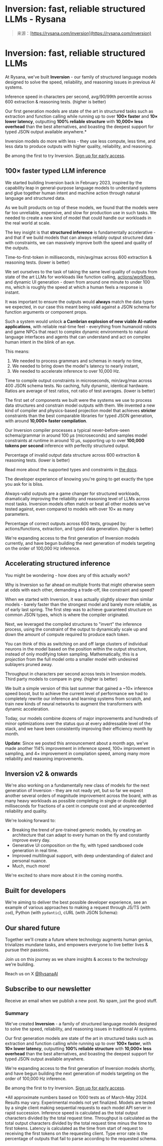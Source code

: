 <!--yml
category: 未分类
date: 2024-05-29 12:30:31
-->

# Inversion: fast, reliable structured LLMs - Rysana

> 来源：[https://rysana.com/inversion](https://rysana.com/inversion)

# **Inversion**: fast, reliable structured LLMs

At Rysana, we've built **Inversion** - our family of structured language models designed to solve the speed, reliability, and reasoning issues in previous AI systems.

Inference speed in characters per second, avg/90/99th percentile across 600 extraction & reasoning tests. (higher is better)

Our first generation models are state of the art in structured tasks such as extraction and function calling while running up to over **100× faster** and **10× lower latency**, outputting **100% reliable structure** with **10,000× less overhead** than the best alternatives, and boasting the deepest support for typed JSON output available anywhere.*

Inversion models do more with less - they use less compute, less time, and less data to produce outputs with higher quality, reliability, and reasoning.

Be among the first to try Inversion. [Sign up for early access](/request-access).

## 100× faster typed LLM inference

We started building Inversion back in February 2023, inspired by the capability leap in general-purpose language models to understand systems and glue together human intent and machine action through natural language and structured data.

As we built products on top of these models, we found that the models were far too unreliable, expensive, and slow for production use in such tasks. We needed to create a new kind of model that could handle our workloads in the real world at scale.

The key insight is that **structured inference** is fundamentally accelerative - and that if we build models that can always reliably output structured data with constraints, we can massively improve both the speed and quality of the outputs.

Time-to-first-token in milliseconds, min/avg/max across 600 extraction & reasoning tests. (lower is better)

We set ourselves to the task of taking the same level quality of outputs from state of the art LLMs for workloads like function calling, [actions/workflows](/docs/lusat), and dynamic UI generation - down from around one minute to under 100 ms, which is roughly the speed at which a human feels a response is instant.

It was important to ensure the outputs would **always** match the data types we expected, in our case this meant being valid against a JSON schema for function arguments or component props.

Such a system would unlock **a Cambrian explosion of new viable AI-native applications**, with reliable real-time feel - everything from humanoid robots and game NPCs that react to complex dynamic environments to natural language interfaces and agents that can understand and act on complex human intent in the blink of an eye.

This means:

1.  We needed to process grammars and schemas in nearly no time,
2.  We needed to bring down the model's latency to nearly instant,
3.  We needed to accelerate inference to over 10,000 Hz.

Time to compile output constraints in microseconds, min/avg/max across 400 JSON schema tests. No caching, fully dynamic, identical hardware. Ratios are average of test ratios, not ratio of test averages. (lower is better)

The first set of components we built were the systems we use to process data structures and constrain model outputs with them. We invented a new kind of compiler and physics-based projection model that achieves **stricter** constraints than the best comparable libraries for typed JSON generation, with around **10,000× faster compilation**.

Our Inversion compiler processes a typical never-before-seen schema/grammar in around 100 μs (microseconds) and samples model constraints at runtime in around 10 μs, supporting up to over **100,000 tokens per second** inference with perfectly structured output.

Percentage of invalid output data structure across 600 extraction & reasoning tests. (lower is better)

Read more about the supported types and constraints in [the docs](/docs/api/json-schema).

The developer experience of knowing you're going to get exactly the type you ask for is bliss.

Always-valid outputs are a game changer for structured workloads, dramatically improving the reliability and reasoning level of LLMs across most tasks. Inversion models often match or beat all other models we've tested against, even compared to models with over 10× as many parameters.

Percentage of correct outputs across 600 tests, grouped by: actions/functions, extraction, and typed data generation. (higher is better)

We're expanding access to the first generation of Inversion models currently, and have begun building the next generation of models targeting on the order of 100,000 Hz inference.

## Accelerating structured inference

You might be wondering - how does any of this actually work?

Why is Inversion so far ahead on multiple fronts that might otherwise seem at odds with each other, demanding a trade-off, like constraint and speed?

When we started with Inversion, it was actually slightly *slower* than similar models - barely faster than the strongest model and barely more reliable, as of early last spring. The first step was to achieve guaranteed structure on common JSON types, which is where the compiler originated.

Next, we leveraged the compiled structures to "invert" the inference process, using the constraint of the output to dynamically scale up and down the amount of compute required to produce each token.

You can think of this as switching on and off large clusters of individual neurons in the model based on the position within the output structure, instead of only modifying token sampling. Mathematically, this is a *projection* from the full model onto a smaller model with undesired sublayers pruned away.

Throughput in characters per second across tests in Inversion models. Third party models to compare in grey. (higher is better)

We built a simple version of this last summer that gained a ~10× inference speed boost, but to achieve the current level of performance we had to completely rewrite our inference and learning systems from scratch, and train new kinds of neural networks to augment the transformers with dynamic acceleration.

Today, our models combine dozens of major improvements and hundreds of minor optimizations over the status quo at every addressable level of the stack, and we have been consistently improving their efficiency month by month.

**Update**: Since we posted this announcement about a month ago, we've made another 114% improvement in inference speed, 100× improvement in sampling, and 4× improvement in compilation speed, among many more reliability and reasoning improvements.

## Inversion v2 & onwards

We're also working on a fundamentally new class of models for the next generation of Inversion - they are not ready yet, but so far we expect another several orders of magnitude improvement across the board, with as many heavy workloads as possible completing in single or double digit milliseconds for fractions of a cent in compute cost and at unprecedented reliability and quality.

We're looking forward to:

*   Breaking the trend of pre-trained generic models, by creating an architecture that can adapt to every human on the fly and constantly improve every day.
*   Generative UI composition on the fly, with typed sandboxed code generation in real time.
*   Improved multilingual support, with deep understanding of dialect and personal nuance.
*   Much, much more!

We're excited to share more about it in the coming months.

## Built for developers

We're aiming to deliver the best possible developer experience, see an example of various approaches to making a request through JS/TS (with `zod`), Python (with `pydantic`), cURL (with JSON Schema):

## Our shared future

Together we'll create a future where technology augments human genius, trivializes mundane tasks, and empowers everyone to live better lives & pursue their passions.

Join us on this journey as we share insights & access to the technology we're building.

Reach us on X [@RysanaAI](https://x.com/RysanaAI)

## Subscribe to our newsletter

Receive an email when we publish a new post. No spam, just the good stuff.

### Summary

We've created **Inversion** - a family of structured language models designed to solve the speed, reliability, and reasoning issues in traditional AI systems.

Our first generation models are state of the art in structured tasks such as extraction and function calling while running up to over **100× faster**, with **10× lower latency**, outputting **100% reliable structure** with **10,000× less overhead** than the best alternatives, and boasting the deepest support for typed JSON output available anywhere.

We're expanding access to the first generation of Inversion models shortly, and have begun building the next generation of models targeting on the order of 100,000 Hz inference.

Be among the first to try Inversion. [Sign up for early access](/request-access).

*All approximate numbers based on 1000 tests as of March-May 2024\. Results may vary. Experimental models not yet finalized. Models are tested by a single client making sequential requests to each model API server in rapid succession. Inference speed is calculated as the total output characters divided by the total request time. Throughput is calculated as the total output characters divided by the total request time minus the time to first tokens. Latency is calculated as the time from start of request to receiving the first tokens on the requesting client. Type error rate is the percentage of outputs that fail to parse according to the requested schema.